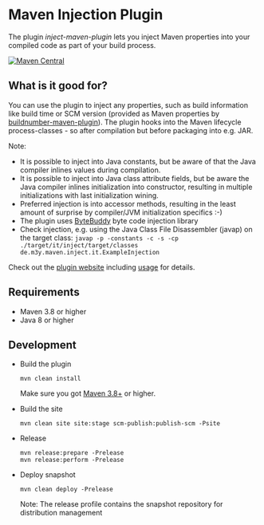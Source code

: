 Maven Injection Plugin
==================================

The plugin *inject-maven-plugin* lets you inject Maven properties into your compiled code as part of your build process.

[![Maven Central](https://img.shields.io/maven-central/v/de.m3y.maven/inject-maven-plugin.svg)](http://search.maven.org/#search%7Cga%7C1%7Cde.m3y.maven.inject-maven-plugin)

What is it good for?
--------------------

You can use the plugin to inject any properties, such as build information like build time or SCM version (provided as Maven properties by [buildnumber-maven-plugin]).
The plugin hooks into the Maven lifecycle process-classes - so after compilation but before packaging into e.g. JAR.

Note:
* It is possible to inject into Java constants, but be aware of that the Java compiler inlines values during compilation.
* It is possible to inject into Java class attribute fields, but be aware the Java compiler inlines initialization into constructor,
  resulting in multiple initializations with last initialization wining.
* Preferred injection is into accessor methods, resulting in the least amount of surprise by compiler/JVM initialization specifics :-)
* The plugin uses [ByteBuddy](https://github.com/raphw/byte-buddy) byte code injection library
* Check injection, e.g. using the Java Class File Disassembler (javap) on the target class:
  ```javap -p -constants -c -s -cp ./target/it/inject/target/classes de.m3y.maven.inject.it.ExampleInjection```

Check out the [plugin website][site] including [usage][site_usage] for details.

[site]: http://marcelmay.github.io/inject-maven-plugin/
[site_usage]: https://marcelmay.github.io/inject-maven-plugin/usage.html
[repo-snapshot]: https://oss.sonatype.org/content/repositories/snapshots/de/m3y/maven/inject-maven-plugin/
[buildnumber-maven-plugin]: https://github.com/mojohaus/buildnumber-maven-plugin

Requirements
-----------
* Maven 3.8 or higher
* Java 8 or higher

Development
-----------

* Build the plugin

  `mvn clean install`

  Make sure you got [Maven 3.8+][maven_download] or higher.

* Build the site

  `mvn clean site site:stage scm-publish:publish-scm -Psite`

* Release

  ```
  mvn release:prepare -Prelease
  mvn release:perform -Prelease
  ```

* Deploy snapshot

  `mvn clean deploy -Prelease`

  Note: The release profile contains the snapshot repository for distribution management

[maven_download]: http://maven.apache.org
